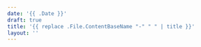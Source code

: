 ```yaml
---
date: '{{ .Date }}'
draft: true
title: '{{ replace .File.ContentBaseName "-" " " | title }}'
layout: ''
---
```

